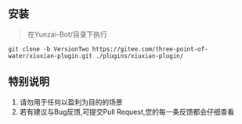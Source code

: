 ## 安装      
> 在Yunzai-Bot/目录下执行  
```
git clone -b VersionTwo https://gitee.com/three-point-of-water/xiuxian-plugin.git ./plugins/xiuxian-plugin/

```           
## 特别说明       
1. 请勿用于任何以盈利为目的的场景       
2. 若有建议与Bug反馈,可提交Pull Request,您的每一条反馈都会仔细查看       